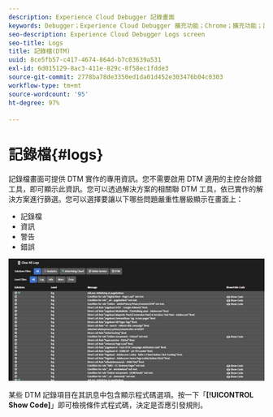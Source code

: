 ```yaml
---
description: Experience Cloud Debugger 記錄畫面
keywords: Debugger；Experience Cloud Debugger 擴充功能；Chrome；擴充功能；記錄檔
seo-description: Experience Cloud Debugger Logs screen
seo-title: Logs
title: 記錄檔(DTM)
uuid: 8ce5fb57-c417-4674-864d-b7c03639a531
exl-id: 6d015129-8ac3-411e-829c-8f58ec1fdde3
source-git-commit: 2778ba78de3350ed1da01d452e303476b04c0303
workflow-type: tm+mt
source-wordcount: '95'
ht-degree: 97%

---
```


# 記錄檔{#logs}

記錄檔畫面可提供 DTM 實作的專用資訊。您不需要啟用 DTM 適用的主控台除錯工具，即可顯示此資訊。您可以透過解決方案的相關聯 DTM 工具，依已實作的解決方案進行篩選。您可以選擇要讓以下哪些問題嚴重性層級顯示在畫面上：

* 記錄檔
* 資訊
* 警告
* 錯誤

![](assets/logs.jpg)

某些 DTM 記錄項目在其訊息中包含顯示程式碼選項。按一下「**[!UICONTROL Show Code]**」即可檢視條件式程式碼，決定是否應引發規則。
